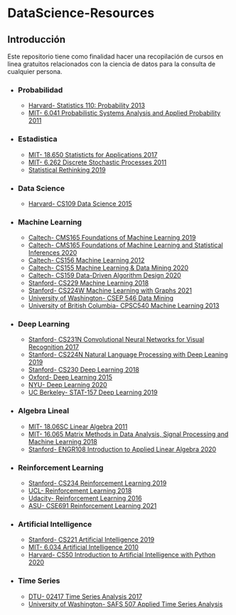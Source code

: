 # DataScience-Resources


## Introducción

Este repositorio tiene como finalidad hacer una recopilación de cursos en linea gratuitos relacionados con la ciencia de datos para la consulta de cualquier persona.


+ ### Probabilidad
 	- [Harvard- Statistics 110: Probability 2013](https://www.youtube.com/watch?v=KbB0FjPg0mw&list=PL2SOU6wwxB0uwwH80KTQ6ht66KWxbzTIo)
 	- [MIT- 6.041 Probabilistic Systems Analysis and Applied Probability 2011](https://www.youtube.com/watch?v=j9WZyLZCBzs&list=PLUl4u3cNGP61MdtwGTqZA0MreSaDybji8)  
	
+ ### Estadistica	
	- [MIT- 18.650 Statisticts for Applications 2017](https://www.youtube.com/watch?v=VPZD_aij8H0&list=PLUl4u3cNGP60uVBMaoNERc6knT_MgPKS0)
	- [MIT- 6.262 Discrete Stochastic Processes 2011](https://www.youtube.com/watch?v=7CYXy9J4Aao&list=PLEEF5322B331C1B98)
	- [Statistical Rethinking 2019](https://www.youtube.com/playlist?list=PLDcUM9US4XdNM4Edgs7weiyIguLSToZRI)
	
+ ### Data Science
	- [Harvard- CS109 Data Science 2015](http://cs109.github.io/2015/)
	
+ ### Machine Learning
	- [Caltech- CMS165 Foundations of Machine Learning 2019](https://www.youtube.com/watch?v=qiLKPPyvVKw&list=PLVNifWxslHCA5GUh0o92neMiWiQiGVFqp)
	- [Caltech- CMS165 Foundations of Machine Learning and Statistical Inferences 2020](https://www.youtube.com/watch?v=Hn6giCdZmMg&list=PLVNifWxslHCDlbyitaLLYBOAEPbmF1AHg)
	- [Caltech- CS156 Machine Learning 2012](https://www.youtube.com/watch?v=mbyG85GZ0PI&list=PLD63A284B7615313A)
	- [Caltech- CS155 Machine Learning & Data Mining 2020](https://www.youtube.com/watch?v=WDpoBygE6ew&list=PLuz4CTPOUNi67hPzb9zJXH1cbeN7LKNiD)
	- [Caltech- CS159 Data-Driven Algorithm Design 2020](https://www.youtube.com/watch?v=BRNGoqaa2Ck&list=PLuz4CTPOUNi4Dz6zBPypcI8I3oJUjFKk4)
	- [Stanford- CS229 Machine Learning 2018](https://www.youtube.com/watch?v=jGwO_UgTS7I&list=PLoROMvodv4rMiGQp3WXShtMGgzqpfVfbU)
	- [Stanford- CS224W Machine Learning with Graphs 2021](https://www.youtube.com/watch?v=JAB_plj2rbA&list=PLoROMvodv4rPLKxIpqhjhPgdQy7imNkDn)
	- [University of Washington- CSEP 546 Data Mining](https://www.youtube.com/watch?v=LnlW9gdjWfc&list=PLTPQEx-31JXgtDaC6-3HxWcp7fq4N8YGr)	 
	- [University of British Columbia- CPSC540 Machine Learning 2013](https://www.youtube.com/watch?v=w2OtwL5T1ow&list=PLE6Wd9FR--EdyJ5lbFl8UuGjecvVw66F6)

+ ### Deep Learning
	- [Stanford- CS231N Convolutional Neural Networks for Visual Recognition 2017](https://www.youtube.com/watch?v=vT1JzLTH4G4&list=PL3FW7Lu3i5JvHM8ljYj-zLfQRF3EO8sYv)
	- [Stanford- CS224N Natural Language Processing with Deep Leaning 2019](https://www.youtube.com/watch?v=8rXD5-xhemo&list=PLoROMvodv4rOhcuXMZkNm7j3fVwBBY42z)
	- [Stanford- CS230 Deep Learning 2018](https://www.youtube.com/watch?v=PySo_6S4ZAg&list=PLoROMvodv4rOABXSygHTsbvUz4G_YQhOb)
	- [Oxford- Deep Learning 2015](https://www.youtube.com/watch?v=PlhFWT7vAEw&list=PLjK8ddCbDMphIMSXn-w1IjyYpHU3DaUYw)
	- [NYU- Deep Learning 2020](https://www.youtube.com/watch?v=0bMe_vCZo30&list=PLLHTzKZzVU9eaEyErdV26ikyolxOsz6mq)
	- [UC Berkeley- STAT-157 Deep Learning 2019](https://www.youtube.com/watch?v=Va8WWRfw7Og&list=PLZSO_6-bSqHQHBCoGaObUljoXAyyqhpFW)

	
+ ### Algebra Lineal
	- [MIT- 18.06SC Linear Algebra 2011](https://www.youtube.com/watch?v=7UJ4CFRGd-U&list=PL221E2BBF13BECF6C)
	- [MIT- 16.065 Matrix Methods in Data Analysis, Signal Processing and Machine Learning 2018](https://www.youtube.com/watch?v=Cx5Z-OslNWE&list=PLUl4u3cNGP63oMNUHXqIUcrkS2PivhN3k)
	- [Stanford- ENGR108 Introduction to Applied Linear Algebra 2020](https://www.youtube.com/playlist?list=PLoROMvodv4rMz-WbFQtNUsUElIh2cPmN9)
	
+ ### Reinforcement Learning
	- [Stanford- CS234 Reinforcement Learning 2019 ](https://www.youtube.com/watch?v=FgzM3zpZ55o&list=PLoROMvodv4rOSOPzutgyCTapiGlY2Nd8u)
	- [UCL- Reinforcement Learning 2018](https://www.youtube.com/watch?v=ISk80iLhdfU&list=PLqYmG7hTraZBKeNJ-JE_eyJHZ7XgBoAyb)
	- [Udacity- Reinforcement Learning 2016](https://www.youtube.com/watch?v=WO3kmx4CVgg&list=PL__ycckD1ec_yNMjDl-Lq4-1ZqHcXqgm7)
	- [ASU- CSE691 Reinforcement Learning 2021](https://www.youtube.com/watch?v=TdsEtXGflZQ&list=PLmH30BG15SIp79JRJ-MVF12uvB1qPtPzn)
 
+ ### Artificial Intelligence
	 - [Stanford- CS221 Artificial Intelligence 2019 ](https://www.youtube.com/watch?v=J8Eh7RqggsU&list=PLoROMvodv4rO1NB9TD4iUZ3qghGEGtqNX)
	 - [MIT- 6.034 Artificial Intelligence 2010 ](https://www.youtube.com/watch?v=TjZBTDzGeGg&list=PLUl4u3cNGP63gFHB6xb-kVBiQHYe_4hSi)
	 - [Harvard- CS50 Introduction to Artificial Intelligence with Python 2020 ](https://www.youtube.com/watch?v=gR8QvFmNuLE&list=PLhQjrBD2T382Nz7z1AEXmioc27axa19Kv)

+ ### Time Series
	 - [DTU- 02417 Time Series Analysis 2017 ](https://www.youtube.com/watch?v=kSMec4HTxVE&list=PLtiTxpFJ4k6TPiD61nCsPnFMR5TOvMHXA)
	 - [University of Washington- SAFS 507 Applied Time Series Analysis ](https://www.youtube.com/watch?v=XeAN-zYhqGw&list=PLA5yNsxyt7sC3B4qhj_sMgGWqWWaSerq-)
